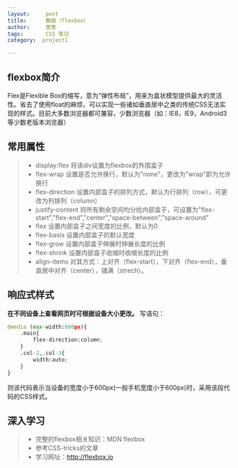 ```yaml
---
layout:     post
title:      舞娘（flexbox）
author:     葱葱
tags: 		CSS 笔记
category:  project1

---
```


## flexbox简介
Flex是Flexible Box的缩写，意为”弹性布局”，用来为盒状模型提供最大的灵活性。省去了使用float的麻烦，可以实现一些诸如垂直居中之类的传统CSS无法实现的样式。目前大多数浏览器都可兼容，少数浏览器（如：IE8，IE9，Android3等少数老版本浏览器）

## 常用属性
> * display:flex    将该div设置为flexbox的外围盒子
> * flex-wrap 设置是否允许换行，默认为"none"，更改为"wrap"即为允许换行
> * flex-direction 设置内部盒子的排列方式，默认为行排列（row），可更改为列排列（column）
> * justify-content 将所有剩余空间均分给内部盒子，可设置为"flex-start","flex-end","center","space-between","space-around"
> * flex 设置内部盒子之间宽度的比例，默认为0
> * flex-basis  设置内部盒子的默认宽度
> * flex-grow 设置内部盒子伸展时伸展长度的比例
> * flex-shrink 设置内部盒子收缩时收缩长度的比例
> * align-items 对其方式：上对齐（flex-start），下对齐（flex-end），垂直居中对齐（center），铺满（strech）。

## 响应式样式
**在不同设备上查看网页时可根据设备大小更改。**
写语句：
```python
@media (max-width:600px){
    .main{
        flex-direction:column;
    }
    .col-2,.col-3{
        width:auto;
    }
}
```
则该代码表示当设备的宽度小于600px(一般手机宽度小于600px)时，采用该段代码的CSS样式。

## 深入学习
> * 完整的flexbox相关知识：MDN flexbox
> * 参考CSS-tricks的文章
> * 学习网址：http://flexbox.io
